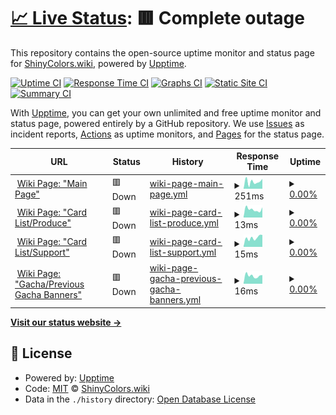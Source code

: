 # [📈 Live Status](https://status.shinycolors.wiki): <!--live status--> **🟥 Complete outage**

This repository contains the open-source uptime monitor and status page for [ShinyColors.wiki](https://shinycolors.wiki), powered by [Upptime](https://github.com/upptime/upptime).

[![Uptime CI](https://github.com/ShinyColorsWiki/Status/workflows/Uptime%20CI/badge.svg)](https://github.com/ShinyColorsWiki/Status/actions?query=workflow%3A%22Uptime+CI%22)
[![Response Time CI](https://github.com/ShinyColorsWiki/Status/workflows/Response%20Time%20CI/badge.svg)](https://github.com/ShinyColorsWiki/Status/actions?query=workflow%3A%22Response+Time+CI%22)
[![Graphs CI](https://github.com/ShinyColorsWiki/Status/workflows/Graphs%20CI/badge.svg)](https://github.com/ShinyColorsWiki/Status/actions?query=workflow%3A%22Graphs+CI%22)
[![Static Site CI](https://github.com/ShinyColorsWiki/Status/workflows/Static%20Site%20CI/badge.svg)](https://github.com/ShinyColorsWiki/Status/actions?query=workflow%3A%22Static+Site+CI%22)
[![Summary CI](https://github.com/ShinyColorsWiki/Status/workflows/Summary%20CI/badge.svg)](https://github.com/ShinyColorsWiki/Status/actions?query=workflow%3A%22Summary+CI%22)

With [Upptime](https://upptime.js.org), you can get your own unlimited and free uptime monitor and status page, powered entirely by a GitHub repository. We use [Issues](https://github.com/ShinyColorsWiki/Status/issues) as incident reports, [Actions](https://github.com/ShinyColorsWiki/Status/actions) as uptime monitors, and [Pages](https://status.shinycolors.wiki) for the status page.

<!--start: status pages-->
<!-- This summary is generated by Upptime (https://github.com/upptime/upptime) -->
<!-- Do not edit this manually, your changes will be overwritten -->
<!-- prettier-ignore -->
| URL | Status | History | Response Time | Uptime |
| --- | ------ | ------- | ------------- | ------ |
| <img alt="" src="https://favicons.githubusercontent.com/shinycolors.wiki" height="13"> [Wiki Page: "Main Page"](https://shinycolors.wiki/wiki/Main_Page) | 🟥 Down | [wiki-page-main-page.yml](https://github.com/ShinyColorsWiki/Status/commits/HEAD/history/wiki-page-main-page.yml) | <details><summary><img alt="Response time graph" src="./graphs/wiki-page-main-page/response-time-week.png" height="20"> 251ms</summary><br><a href="https://status.shinycolors.wiki/history/wiki-page-main-page"><img alt="Response time 503" src="https://img.shields.io/endpoint?url=https%3A%2F%2Fraw.githubusercontent.com%2FShinyColorsWiki%2FStatus%2FHEAD%2Fapi%2Fwiki-page-main-page%2Fresponse-time.json"></a><br><a href="https://status.shinycolors.wiki/history/wiki-page-main-page"><img alt="24-hour response time 349" src="https://img.shields.io/endpoint?url=https%3A%2F%2Fraw.githubusercontent.com%2FShinyColorsWiki%2FStatus%2FHEAD%2Fapi%2Fwiki-page-main-page%2Fresponse-time-day.json"></a><br><a href="https://status.shinycolors.wiki/history/wiki-page-main-page"><img alt="7-day response time 251" src="https://img.shields.io/endpoint?url=https%3A%2F%2Fraw.githubusercontent.com%2FShinyColorsWiki%2FStatus%2FHEAD%2Fapi%2Fwiki-page-main-page%2Fresponse-time-week.json"></a><br><a href="https://status.shinycolors.wiki/history/wiki-page-main-page"><img alt="30-day response time 233" src="https://img.shields.io/endpoint?url=https%3A%2F%2Fraw.githubusercontent.com%2FShinyColorsWiki%2FStatus%2FHEAD%2Fapi%2Fwiki-page-main-page%2Fresponse-time-month.json"></a><br><a href="https://status.shinycolors.wiki/history/wiki-page-main-page"><img alt="1-year response time 503" src="https://img.shields.io/endpoint?url=https%3A%2F%2Fraw.githubusercontent.com%2FShinyColorsWiki%2FStatus%2FHEAD%2Fapi%2Fwiki-page-main-page%2Fresponse-time-year.json"></a></details> | <details><summary><a href="https://status.shinycolors.wiki/history/wiki-page-main-page">0.00%</a></summary><a href="https://status.shinycolors.wiki/history/wiki-page-main-page"><img alt="All-time uptime 63.00%" src="https://img.shields.io/endpoint?url=https%3A%2F%2Fraw.githubusercontent.com%2FShinyColorsWiki%2FStatus%2FHEAD%2Fapi%2Fwiki-page-main-page%2Fuptime.json"></a><br><a href="https://status.shinycolors.wiki/history/wiki-page-main-page"><img alt="24-hour uptime 0.00%" src="https://img.shields.io/endpoint?url=https%3A%2F%2Fraw.githubusercontent.com%2FShinyColorsWiki%2FStatus%2FHEAD%2Fapi%2Fwiki-page-main-page%2Fuptime-day.json"></a><br><a href="https://status.shinycolors.wiki/history/wiki-page-main-page"><img alt="7-day uptime 0.00%" src="https://img.shields.io/endpoint?url=https%3A%2F%2Fraw.githubusercontent.com%2FShinyColorsWiki%2FStatus%2FHEAD%2Fapi%2Fwiki-page-main-page%2Fuptime-week.json"></a><br><a href="https://status.shinycolors.wiki/history/wiki-page-main-page"><img alt="30-day uptime 0.00%" src="https://img.shields.io/endpoint?url=https%3A%2F%2Fraw.githubusercontent.com%2FShinyColorsWiki%2FStatus%2FHEAD%2Fapi%2Fwiki-page-main-page%2Fuptime-month.json"></a><br><a href="https://status.shinycolors.wiki/history/wiki-page-main-page"><img alt="1-year uptime 63.00%" src="https://img.shields.io/endpoint?url=https%3A%2F%2Fraw.githubusercontent.com%2FShinyColorsWiki%2FStatus%2FHEAD%2Fapi%2Fwiki-page-main-page%2Fuptime-year.json"></a></details>
| <img alt="" src="https://favicons.githubusercontent.com/shinycolors.wiki" height="13"> [Wiki Page: "Card List/Produce"](https://shinycolors.wiki/wiki/Card_List/Produce) | 🟥 Down | [wiki-page-card-list-produce.yml](https://github.com/ShinyColorsWiki/Status/commits/HEAD/history/wiki-page-card-list-produce.yml) | <details><summary><img alt="Response time graph" src="./graphs/wiki-page-card-list-produce/response-time-week.png" height="20"> 13ms</summary><br><a href="https://status.shinycolors.wiki/history/wiki-page-card-list-produce"><img alt="Response time 327" src="https://img.shields.io/endpoint?url=https%3A%2F%2Fraw.githubusercontent.com%2FShinyColorsWiki%2FStatus%2FHEAD%2Fapi%2Fwiki-page-card-list-produce%2Fresponse-time.json"></a><br><a href="https://status.shinycolors.wiki/history/wiki-page-card-list-produce"><img alt="24-hour response time 16" src="https://img.shields.io/endpoint?url=https%3A%2F%2Fraw.githubusercontent.com%2FShinyColorsWiki%2FStatus%2FHEAD%2Fapi%2Fwiki-page-card-list-produce%2Fresponse-time-day.json"></a><br><a href="https://status.shinycolors.wiki/history/wiki-page-card-list-produce"><img alt="7-day response time 13" src="https://img.shields.io/endpoint?url=https%3A%2F%2Fraw.githubusercontent.com%2FShinyColorsWiki%2FStatus%2FHEAD%2Fapi%2Fwiki-page-card-list-produce%2Fresponse-time-week.json"></a><br><a href="https://status.shinycolors.wiki/history/wiki-page-card-list-produce"><img alt="30-day response time 15" src="https://img.shields.io/endpoint?url=https%3A%2F%2Fraw.githubusercontent.com%2FShinyColorsWiki%2FStatus%2FHEAD%2Fapi%2Fwiki-page-card-list-produce%2Fresponse-time-month.json"></a><br><a href="https://status.shinycolors.wiki/history/wiki-page-card-list-produce"><img alt="1-year response time 327" src="https://img.shields.io/endpoint?url=https%3A%2F%2Fraw.githubusercontent.com%2FShinyColorsWiki%2FStatus%2FHEAD%2Fapi%2Fwiki-page-card-list-produce%2Fresponse-time-year.json"></a></details> | <details><summary><a href="https://status.shinycolors.wiki/history/wiki-page-card-list-produce">0.00%</a></summary><a href="https://status.shinycolors.wiki/history/wiki-page-card-list-produce"><img alt="All-time uptime 62.98%" src="https://img.shields.io/endpoint?url=https%3A%2F%2Fraw.githubusercontent.com%2FShinyColorsWiki%2FStatus%2FHEAD%2Fapi%2Fwiki-page-card-list-produce%2Fuptime.json"></a><br><a href="https://status.shinycolors.wiki/history/wiki-page-card-list-produce"><img alt="24-hour uptime 0.00%" src="https://img.shields.io/endpoint?url=https%3A%2F%2Fraw.githubusercontent.com%2FShinyColorsWiki%2FStatus%2FHEAD%2Fapi%2Fwiki-page-card-list-produce%2Fuptime-day.json"></a><br><a href="https://status.shinycolors.wiki/history/wiki-page-card-list-produce"><img alt="7-day uptime 0.00%" src="https://img.shields.io/endpoint?url=https%3A%2F%2Fraw.githubusercontent.com%2FShinyColorsWiki%2FStatus%2FHEAD%2Fapi%2Fwiki-page-card-list-produce%2Fuptime-week.json"></a><br><a href="https://status.shinycolors.wiki/history/wiki-page-card-list-produce"><img alt="30-day uptime 0.00%" src="https://img.shields.io/endpoint?url=https%3A%2F%2Fraw.githubusercontent.com%2FShinyColorsWiki%2FStatus%2FHEAD%2Fapi%2Fwiki-page-card-list-produce%2Fuptime-month.json"></a><br><a href="https://status.shinycolors.wiki/history/wiki-page-card-list-produce"><img alt="1-year uptime 62.98%" src="https://img.shields.io/endpoint?url=https%3A%2F%2Fraw.githubusercontent.com%2FShinyColorsWiki%2FStatus%2FHEAD%2Fapi%2Fwiki-page-card-list-produce%2Fuptime-year.json"></a></details>
| <img alt="" src="https://favicons.githubusercontent.com/shinycolors.wiki" height="13"> [Wiki Page: "Card List/Support"](https://shinycolors.wiki/wiki/Card_List/Support) | 🟥 Down | [wiki-page-card-list-support.yml](https://github.com/ShinyColorsWiki/Status/commits/HEAD/history/wiki-page-card-list-support.yml) | <details><summary><img alt="Response time graph" src="./graphs/wiki-page-card-list-support/response-time-week.png" height="20"> 15ms</summary><br><a href="https://status.shinycolors.wiki/history/wiki-page-card-list-support"><img alt="Response time 498" src="https://img.shields.io/endpoint?url=https%3A%2F%2Fraw.githubusercontent.com%2FShinyColorsWiki%2FStatus%2FHEAD%2Fapi%2Fwiki-page-card-list-support%2Fresponse-time.json"></a><br><a href="https://status.shinycolors.wiki/history/wiki-page-card-list-support"><img alt="24-hour response time 19" src="https://img.shields.io/endpoint?url=https%3A%2F%2Fraw.githubusercontent.com%2FShinyColorsWiki%2FStatus%2FHEAD%2Fapi%2Fwiki-page-card-list-support%2Fresponse-time-day.json"></a><br><a href="https://status.shinycolors.wiki/history/wiki-page-card-list-support"><img alt="7-day response time 15" src="https://img.shields.io/endpoint?url=https%3A%2F%2Fraw.githubusercontent.com%2FShinyColorsWiki%2FStatus%2FHEAD%2Fapi%2Fwiki-page-card-list-support%2Fresponse-time-week.json"></a><br><a href="https://status.shinycolors.wiki/history/wiki-page-card-list-support"><img alt="30-day response time 14" src="https://img.shields.io/endpoint?url=https%3A%2F%2Fraw.githubusercontent.com%2FShinyColorsWiki%2FStatus%2FHEAD%2Fapi%2Fwiki-page-card-list-support%2Fresponse-time-month.json"></a><br><a href="https://status.shinycolors.wiki/history/wiki-page-card-list-support"><img alt="1-year response time 498" src="https://img.shields.io/endpoint?url=https%3A%2F%2Fraw.githubusercontent.com%2FShinyColorsWiki%2FStatus%2FHEAD%2Fapi%2Fwiki-page-card-list-support%2Fresponse-time-year.json"></a></details> | <details><summary><a href="https://status.shinycolors.wiki/history/wiki-page-card-list-support">0.00%</a></summary><a href="https://status.shinycolors.wiki/history/wiki-page-card-list-support"><img alt="All-time uptime 62.99%" src="https://img.shields.io/endpoint?url=https%3A%2F%2Fraw.githubusercontent.com%2FShinyColorsWiki%2FStatus%2FHEAD%2Fapi%2Fwiki-page-card-list-support%2Fuptime.json"></a><br><a href="https://status.shinycolors.wiki/history/wiki-page-card-list-support"><img alt="24-hour uptime 0.00%" src="https://img.shields.io/endpoint?url=https%3A%2F%2Fraw.githubusercontent.com%2FShinyColorsWiki%2FStatus%2FHEAD%2Fapi%2Fwiki-page-card-list-support%2Fuptime-day.json"></a><br><a href="https://status.shinycolors.wiki/history/wiki-page-card-list-support"><img alt="7-day uptime 0.00%" src="https://img.shields.io/endpoint?url=https%3A%2F%2Fraw.githubusercontent.com%2FShinyColorsWiki%2FStatus%2FHEAD%2Fapi%2Fwiki-page-card-list-support%2Fuptime-week.json"></a><br><a href="https://status.shinycolors.wiki/history/wiki-page-card-list-support"><img alt="30-day uptime 0.00%" src="https://img.shields.io/endpoint?url=https%3A%2F%2Fraw.githubusercontent.com%2FShinyColorsWiki%2FStatus%2FHEAD%2Fapi%2Fwiki-page-card-list-support%2Fuptime-month.json"></a><br><a href="https://status.shinycolors.wiki/history/wiki-page-card-list-support"><img alt="1-year uptime 62.99%" src="https://img.shields.io/endpoint?url=https%3A%2F%2Fraw.githubusercontent.com%2FShinyColorsWiki%2FStatus%2FHEAD%2Fapi%2Fwiki-page-card-list-support%2Fuptime-year.json"></a></details>
| <img alt="" src="https://favicons.githubusercontent.com/shinycolors.wiki" height="13"> [Wiki Page: "Gacha/Previous Gacha Banners"](https://shinycolors.wiki/wiki/Gacha/Previous_Gacha_Banners) | 🟥 Down | [wiki-page-gacha-previous-gacha-banners.yml](https://github.com/ShinyColorsWiki/Status/commits/HEAD/history/wiki-page-gacha-previous-gacha-banners.yml) | <details><summary><img alt="Response time graph" src="./graphs/wiki-page-gacha-previous-gacha-banners/response-time-week.png" height="20"> 16ms</summary><br><a href="https://status.shinycolors.wiki/history/wiki-page-gacha-previous-gacha-banners"><img alt="Response time 305" src="https://img.shields.io/endpoint?url=https%3A%2F%2Fraw.githubusercontent.com%2FShinyColorsWiki%2FStatus%2FHEAD%2Fapi%2Fwiki-page-gacha-previous-gacha-banners%2Fresponse-time.json"></a><br><a href="https://status.shinycolors.wiki/history/wiki-page-gacha-previous-gacha-banners"><img alt="24-hour response time 17" src="https://img.shields.io/endpoint?url=https%3A%2F%2Fraw.githubusercontent.com%2FShinyColorsWiki%2FStatus%2FHEAD%2Fapi%2Fwiki-page-gacha-previous-gacha-banners%2Fresponse-time-day.json"></a><br><a href="https://status.shinycolors.wiki/history/wiki-page-gacha-previous-gacha-banners"><img alt="7-day response time 16" src="https://img.shields.io/endpoint?url=https%3A%2F%2Fraw.githubusercontent.com%2FShinyColorsWiki%2FStatus%2FHEAD%2Fapi%2Fwiki-page-gacha-previous-gacha-banners%2Fresponse-time-week.json"></a><br><a href="https://status.shinycolors.wiki/history/wiki-page-gacha-previous-gacha-banners"><img alt="30-day response time 17" src="https://img.shields.io/endpoint?url=https%3A%2F%2Fraw.githubusercontent.com%2FShinyColorsWiki%2FStatus%2FHEAD%2Fapi%2Fwiki-page-gacha-previous-gacha-banners%2Fresponse-time-month.json"></a><br><a href="https://status.shinycolors.wiki/history/wiki-page-gacha-previous-gacha-banners"><img alt="1-year response time 305" src="https://img.shields.io/endpoint?url=https%3A%2F%2Fraw.githubusercontent.com%2FShinyColorsWiki%2FStatus%2FHEAD%2Fapi%2Fwiki-page-gacha-previous-gacha-banners%2Fresponse-time-year.json"></a></details> | <details><summary><a href="https://status.shinycolors.wiki/history/wiki-page-gacha-previous-gacha-banners">0.00%</a></summary><a href="https://status.shinycolors.wiki/history/wiki-page-gacha-previous-gacha-banners"><img alt="All-time uptime 62.96%" src="https://img.shields.io/endpoint?url=https%3A%2F%2Fraw.githubusercontent.com%2FShinyColorsWiki%2FStatus%2FHEAD%2Fapi%2Fwiki-page-gacha-previous-gacha-banners%2Fuptime.json"></a><br><a href="https://status.shinycolors.wiki/history/wiki-page-gacha-previous-gacha-banners"><img alt="24-hour uptime 0.00%" src="https://img.shields.io/endpoint?url=https%3A%2F%2Fraw.githubusercontent.com%2FShinyColorsWiki%2FStatus%2FHEAD%2Fapi%2Fwiki-page-gacha-previous-gacha-banners%2Fuptime-day.json"></a><br><a href="https://status.shinycolors.wiki/history/wiki-page-gacha-previous-gacha-banners"><img alt="7-day uptime 0.00%" src="https://img.shields.io/endpoint?url=https%3A%2F%2Fraw.githubusercontent.com%2FShinyColorsWiki%2FStatus%2FHEAD%2Fapi%2Fwiki-page-gacha-previous-gacha-banners%2Fuptime-week.json"></a><br><a href="https://status.shinycolors.wiki/history/wiki-page-gacha-previous-gacha-banners"><img alt="30-day uptime 0.00%" src="https://img.shields.io/endpoint?url=https%3A%2F%2Fraw.githubusercontent.com%2FShinyColorsWiki%2FStatus%2FHEAD%2Fapi%2Fwiki-page-gacha-previous-gacha-banners%2Fuptime-month.json"></a><br><a href="https://status.shinycolors.wiki/history/wiki-page-gacha-previous-gacha-banners"><img alt="1-year uptime 62.96%" src="https://img.shields.io/endpoint?url=https%3A%2F%2Fraw.githubusercontent.com%2FShinyColorsWiki%2FStatus%2FHEAD%2Fapi%2Fwiki-page-gacha-previous-gacha-banners%2Fuptime-year.json"></a></details>

<!--end: status pages-->

[**Visit our status website →**](https://status.shinycolors.wiki)

## 📄 License

- Powered by: [Upptime](https://github.com/upptime/upptime)
- Code: [MIT](./LICENSE) © [ShinyColors.wiki](https://shinycolors.wiki)
- Data in the `./history` directory: [Open Database License](https://opendatacommons.org/licenses/odbl/1-0/)
